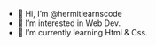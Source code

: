 - 👋 Hi, I’m @hermitlearnscode
- 👀 I’m interested in Web Dev.
- 🌱 I’m currently learning Html & Css.

<!---
hermitlearnscode/hermitlearnscode is a ✨ special ✨ repository because its `README.md` (this file) appears on your GitHub profile.
You can click the Preview link to take a look at your changes.
--->
